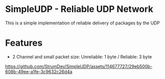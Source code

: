# SimpleUDP - Reliable UDP Network
This is a simple implementation of reliable delivery of packages by the UDP

# Features
* 2 Channel and small packet size: Unreliable: 1 byte / Reliable: 3 byte

https://github.com/StrumDev/SimpleUDP/assets/114677727/29eb500b-608b-49ee-a1fe-3c9632c26d4a
